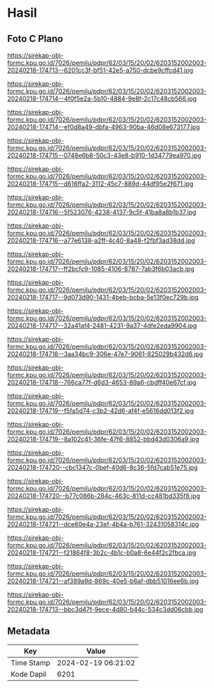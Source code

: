 # Hasil

## Foto C Plano

https://sirekap-obj-formc.kpu.go.id/7026/pemilu/pdpr/62/03/15/20/02/6203152002003-20240218-174713--6201cc3f-bf51-42e5-a750-dcbe9cffcd41.jpg

https://sirekap-obj-formc.kpu.go.id/7026/pemilu/pdpr/62/03/15/20/02/6203152002003-20240218-174714--4f0f5e2a-5b10-4884-9e8f-2c17c48cb566.jpg

https://sirekap-obj-formc.kpu.go.id/7026/pemilu/pdpr/62/03/15/20/02/6203152002003-20240218-174714--ef0d8a49-dbfa-4963-90ba-46d08e673177.jpg

https://sirekap-obj-formc.kpu.go.id/7026/pemilu/pdpr/62/03/15/20/02/6203152002003-20240218-174715--0748e6b8-50c3-43e8-b910-1d34779ea970.jpg

https://sirekap-obj-formc.kpu.go.id/7026/pemilu/pdpr/62/03/15/20/02/6203152002003-20240218-174715--d616ffa2-3112-45c7-889d-44df95e2f671.jpg

https://sirekap-obj-formc.kpu.go.id/7026/pemilu/pdpr/62/03/15/20/02/6203152002003-20240218-174716--5f523076-4238-4137-9c5f-41ba8a8b1b37.jpg

https://sirekap-obj-formc.kpu.go.id/7026/pemilu/pdpr/62/03/15/20/02/6203152002003-20240218-174716--a77e6138-a2ff-4c40-8a48-f2fbf3ad38dd.jpg

https://sirekap-obj-formc.kpu.go.id/7026/pemilu/pdpr/62/03/15/20/02/6203152002003-20240218-174717--ff2bcfc9-1085-4106-8787-7ab3f6b03acb.jpg

https://sirekap-obj-formc.kpu.go.id/7026/pemilu/pdpr/62/03/15/20/02/6203152002003-20240218-174717--9d073d90-1431-4beb-bcba-5e13f0ec729b.jpg

https://sirekap-obj-formc.kpu.go.id/7026/pemilu/pdpr/62/03/15/20/02/6203152002003-20240218-174717--32a41af4-2481-4231-9a37-4dfe2eda9904.jpg

https://sirekap-obj-formc.kpu.go.id/7026/pemilu/pdpr/62/03/15/20/02/6203152002003-20240218-174718--3aa34bc9-306e-47e7-9061-825029b432d6.jpg

https://sirekap-obj-formc.kpu.go.id/7026/pemilu/pdpr/62/03/15/20/02/6203152002003-20240218-174718--766ca77f-d6d3-4653-89a6-cbdff40e67cf.jpg

https://sirekap-obj-formc.kpu.go.id/7026/pemilu/pdpr/62/03/15/20/02/6203152002003-20240218-174719--f5fa5d74-c3b2-42d6-af4f-e5616dd013f2.jpg

https://sirekap-obj-formc.kpu.go.id/7026/pemilu/pdpr/62/03/15/20/02/6203152002003-20240218-174719--8a102c41-36fe-47f6-8852-bbd43d0306a9.jpg

https://sirekap-obj-formc.kpu.go.id/7026/pemilu/pdpr/62/03/15/20/02/6203152002003-20240218-174720--cbc1347c-0bef-40d6-8c36-5fd7cab51e75.jpg

https://sirekap-obj-formc.kpu.go.id/7026/pemilu/pdpr/62/03/15/20/02/6203152002003-20240218-174720--b77c086b-284c-463c-811d-cc481bd335f8.jpg

https://sirekap-obj-formc.kpu.go.id/7026/pemilu/pdpr/62/03/15/20/02/6203152002003-20240218-174721--dce60e4a-23ef-4b4a-b761-32431058314c.jpg

https://sirekap-obj-formc.kpu.go.id/7026/pemilu/pdpr/62/03/15/20/02/6203152002003-20240218-174721--f21864f8-3b2c-4b1c-b0a8-6e44f2c2fbca.jpg

https://sirekap-obj-formc.kpu.go.id/7026/pemilu/pdpr/62/03/15/20/02/6203152002003-20240218-174721--af389a9d-869c-40e5-b6af-dbb51016ee6b.jpg

https://sirekap-obj-formc.kpu.go.id/7026/pemilu/pdpr/62/03/15/20/02/6203152002003-20240218-174713--bbc3d47f-9ece-4d80-b44c-534c3dd06cbb.jpg


## Metadata

| Key        | Value               |
| ---------- | ------------------- |
| Time Stamp | 2024-02-19 06:21:02 |
| Kode Dapil | 6201                |



